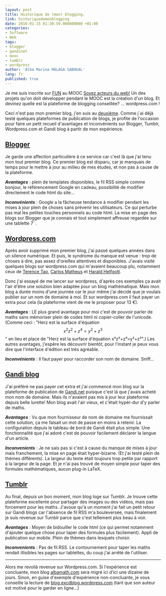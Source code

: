 ```yaml
---
layout: post
title: Historique de (mon) blogging.
link: historiquedemonblogging
date: 2016-01-15 01:30:59.000000000 +01:00
categories:
- Software
- Web
tags:
- blogger
- gandinet
- mooc
- tumblr
- wordpress
author: 'Alba Marina MÁLAGA SABOGAL'
lang: fr
published: true
---
```


Je me suis inscrite sur [FUN](http://www.france-universite-numerique-mooc.fr) au MOOC [Soyez acteurs du web!](https://www.france-universite-numerique-mooc.fr/courses/MinesTelecom/04005S03/session03/about) Un des projets qu'on doit développer pendant le MOOC est la création d'un blog. Et devinez quelle est la plateforme de blogging conseillée? ... wordpress.com !

Ceci n'est pas mon premier blog, j'en suis au [deuxième](http://albamath.com). Comme j´ai déjà testé quelques plateformes de publication de blogs, je profite de l'occasion pour faire un petit recueil d'avantages et inconvénients sur Blogger, Tumblr, Wordpress.com et Gandi blog à partir de mon expérience.

[Blogger](http://www.blogspot.com)
--------------------------------------

Je garde une affection particulière à ce service car c'est là que j'ai tenu mon tout premier blog. Ce premier blog est disparu, car je manquais de temps pour le mettre à jour au milieu de mes études, et non pas à cause de la plateforme.

***Avantages*** : plein de templates disponibles, le fil RSS simple comme bonjour, le référencement Google en cadeau, possibilité de modifier directement le code html du site...

***Inconvénients*** : Google a la fâcheuse tendance à modifier pendant les mises à jour plein de choses sans prévenir les utilisateurs. Ce qui perturbe pas mal les petites touches personnels au code html. La mise en page des blogs sur Blogger que je connais et tout simplement affreuse regardée sur une tablette 7¨.

[Wordpress.com](http://www.wordpress.com)
-----------------------------------------

Après avoir supprimé mon premier blog, j'ai passé quelques années dans un silence numérique. Et puis, le syndrome du manque est venue : trop de choses à dire, pas assez d'oreilles attentives et disponibles. J'avais visité quelques blogs sur wordpress.com qui m'avaient beaucoup plu, notamment ceux de [Terence Tao](http://terrytao.wordpress.com/), [Carlos Matheus](https://matheuscmss.wordpress.com/) et [Harald Helfgott](http://valuevar.wordpress.com).

Donc j'ai essayé de me lancer sur wordpress, d'après ces exemples ça avait l'air d'être une solution bien adaptée pour un blog mathématique. Mais mon blog a durée moins d'une journée car le jour même j'ai décidé que je voulais publier sur un nom de domaine à moi. Et sur wordpress.com il faut payer un extra pour cela (la plateforme vient de me le proposer pour 13 €).

***Avantages*** : LE plus grand avantage pour moi c'est de pouvoir parler de maths sans mémoriser plein de codes html ni copier-coller de l'unicode. (Comme ceci : "Herz est la surface d'équation $$x^2z^2+z^4=y^2+z^3$$" en lieu et place de "Herz est la surface d'équation x²z²+z⁴=y²+z³".) Les autres avantages, j'espère les découvrir bientôt, pour l'instant je peux vous dire que l'interface d'édition est très agréable.

***Inconvénients*** : Il faut payer pour raccorder son nom de domaine. Sniff...

[Gandi blog](http://www.gandi.net/domaine/blog)
-----------------------------------------------

J'ai préféré ne pas payer cet extra et j'ai commencé mon blog sur la plateforme de publication de [Gandi.net](http://www.gandi.net) puisque c'est là que j'avais acheté mon nom de domaine. Mais ils n'avaient pas mis à jour leur plateforme depuis belle lurette! Mon blog avait l'air vieux, et c'était hypér-dur d'y parler de maths.

***Avantages*** : Vu que mon fournisseur de nom de domaine me fournissait cette solution, ça me faisait un mot de passe en moins à retenir. La configuration depuis le tableau de bord de Gandi était plus simple. Une fonctionnalité que j'ai adoré c'est de pouvoir facilement déclarer la langue d'un article.

***Inconvenients*** : Je ne sais pas si c'est à cause du manque de mises à jour mais franchement, la mise en page était hyper-bizarre. (Et j'ai testé plein de thèmes différents). La largeur du texte était toujours trop petite par rapport à la largeur de la page. Et je n'ai pas trouvé de moyen simple pour taper des formules mathématiques, aucun plug-in LaTeX.

[Tumblr](http://www.tumblr.com)
-----------------------------------

Au final, depuis un bon moment, mon blog loge sur Tumblr. Je trouve cette plateforme excellente pour partager des images ou des vidéos, mais pas forcement pour les maths. J'avoue qu'à un moment j'ai fait un petit retour sur Gandi blogs car l'absence de fil RSS m'a bouleversée, mais finalement je suis revenue sur Tumblr parce que c'est tellement plus beau à voir.

***Avantages*** : Moyen de bidouiller le code html (ce qui permet notamment d'ajouter quelque chose pour taper des formules plus facilement). Appli de publication sur mobile. Plein de thèmes dans lesquels choisir.

***Inconvenients*** : Pas de fil RSS. Le contournement pour taper les maths rendait illisibles les pages sur tablettes, du coup j'ai arrêté de l'utiliser.

------------------------------------------------------------------------

Alors me revoilà revenue sur Wordpress.com. Si l'expérience est concluante, mon blog [albamath.com](http://albamath.com) sera migré ici d'ici une dizaine de jours. Sinon, en guise d'exemple d'expérience non-concluante, je vous conseille la lecture de [blog.excdblog.wordpress.com](http://blog.excdblog.wordpress.com/) (tant que son auteur est motivé pour le garder en ligne...)
